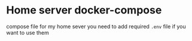 # Home server docker-compose
compose file for my home sever 
you need to add required `.env` file if you want to use them
